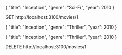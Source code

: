 {
  "title": "Inception",
  "genre": "Sci-Fi",
  "year": 2010
}

GET http://localhost:3100/movies/1


{
  "title": "Inception",
  "genre": "Thriller",
  "year": 2010
}

{
  "title": "Inception",
  "genre": "Thriller",
  "year": 2010
}

DELETE http://localhost:3100/movies/1
